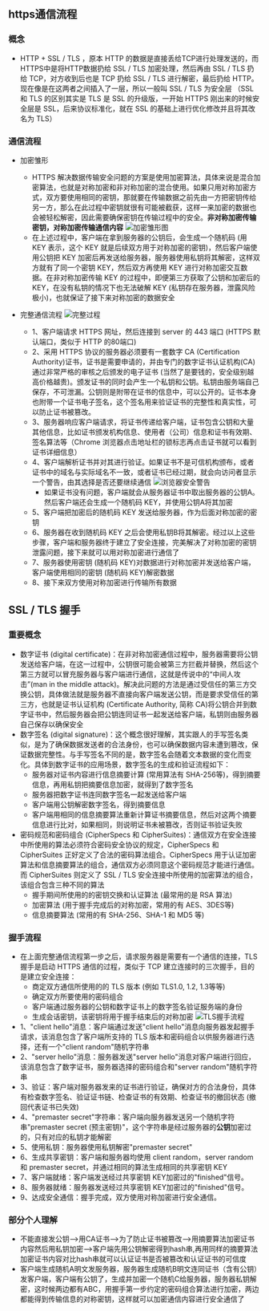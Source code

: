 ## https通信流程
### 概念
* HTTP +  SSL / TLS ，原本 HTTP 的数据是直接丢给TCP进行处理发送的，而 HTTPS中是将HTTP数据扔给 SSL / TLS 加密处理，然后再由 SSL / TLS 扔给 TCP，对方收到后也是 TCP 扔给 SSL / TLS 进行解密，最后扔给 HTTP。现在像是在这两者之间插入了一层，所以一般叫 SSL / TLS 为安全层 （SSL 和 TLS 的区别其实是 TLS 是 SSL 的升级版，一开始 HTTPS 刚出来的时候安全层是 SSL，后来协议标准化，就在 SSL 的基础上进行优化修改并且将其改名为 TLS）

### 通信流程
* 加密雏形
    * HTTPS 解决数据传输安全问题的方案是使用加密算法，具体来说是混合加密算法，也就是对称加密和非对称加密的混合使用。如果只用对称加密方式，双方要使用相同的密钥，那就要在传输数据之前先由一方把密钥传给另一方，那么在此过程中密钥就很有可能被截获，这样一来加密的数据也会被轻松解密，因此需要确保密钥在传输过程中的安全。<strong>非对称加密传输密钥，对称加密传输通信内容</strong>
    ![加密雏形图](https://segmentfault.com/img/bVbClUi)
    * 在上述过程中，客户端在拿到服务器的公钥后，会生成一个随机码 (用 KEY 表示，这个 KEY 就是后续双方用于对称加密的密钥)，然后客户端使用公钥把 KEY 加密后再发送给服务器，服务器使用私钥将其解密，这样双方就有了同一个密钥 KEY，然后双方再使用 KEY 进行对称加密交互数据。在非对称加密传输 KEY 的过程中，即便第三方获取了公钥和加密后的 KEY，在没有私钥的情况下也无法破解 KEY (私钥存在服务器，泄露风险极小)，也就保证了接下来对称加密的数据安全

* 完整通信流程
    ![完整过程](https://segmentfault.com/img/bVbClUl)
    * 1、客户端请求 HTTPS 网址，然后连接到 server 的 443 端口 (HTTPS 默认端口，类似于 HTTP 的80端口)
    * 2、采用 HTTPS 协议的服务器必须要有一套数字 CA (Certification Authority)证书，证书是需要申请的，并由专门的数字证书认证机构(CA)通过非常严格的审核之后颁发的电子证书 (当然了是要钱的，安全级别越高价格越贵)。颁发证书的同时会产生一个私钥和公钥。私钥由服务端自己保存，不可泄漏。公钥则是附带在证书的信息中，可以公开的。证书本身也附带一个证书电子签名，这个签名用来验证证书的完整性和真实性，可以防止证书被篡改。
    * 3、服务器响应客户端请求，将证书传递给客户端，证书包含公钥和大量其他信息，比如证书颁发机构信息、使用者（公司）信息和证书有效期、签名算法等（Chrome 浏览器点击地址栏的锁标志再点击证书就可以看到证书详细信息）
    * 4、客户端解析证书并对其进行验证。如果证书不是可信机构颁布，或者证书中的域名与实际域名不一致，或者证书已经过期，就会向访问者显示一个警告，由其选择是否还要继续通信
    ![浏览器安全警告](https://image-static.segmentfault.com/252/046/252046901-5e11d684abf0c_article732)
        + 如果证书没有问题，客户端就会从服务器证书中取出服务器的公钥A。然后客户端还会生成一个随机码 KEY，并使用公钥A将其加密
    * 5、客户端把加密后的随机码 KEY 发送给服务器，作为后面对称加密的密钥
    * 6、服务器在收到随机码 KEY 之后会使用私钥B将其解密。经过以上这些步骤，客户端和服务器终于建立了安全连接，完美解决了对称加密的密钥泄露问题，接下来就可以用对称加密进行通信了
    * 7、服务器使用密钥 (随机码 KEY)对数据进行对称加密并发送给客户端，客户端使用相同的密钥 (随机码 KEY)解密数据
    * 8、接下来双方使用对称加密进行传输所有数据
## SSL / TLS 握手
### 重要概念
* 数字证书 (digital certificate)：在非对称加密通信过程中，服务器需要将公钥发送给客户端，在这一过程中，公钥很可能会被第三方拦截并替换，然后这个第三方就可以冒充服务器与客户端进行通信，这就是传说中的“中间人攻击”(man in the middle attack)。解决此问题的方法是通过受信任的第三方交换公钥，具体做法就是服务器不直接向客户端发送公钥，而是要求受信任的第三方，也就是证书认证机构 (Certificate Authority, 简称 CA)将公钥合并到数字证书中，然后服务器会把公钥连同证书一起发送给客户端，私钥则由服务器自己保存以确保安全
* 数字签名 (digital signature)：这个概念很好理解，其实跟人的手写签名类似，是为了确保数据发送者的合法身份，也可以确保数据内容未遭到篡改，保证数据完整性。与手写签名不同的是，数字签名会随着文本数据的变化而变化。具体到数字证书的应用场景，数字签名的生成和验证流程如下：
    + 服务器对证书内容进行信息摘要计算 (常用算法有 SHA-256等)，得到摘要信息，再用私钥把摘要信息加密，就得到了数字签名
    + 服务器把数字证书连同数字签名一起发送给客户端
    + 客户端用公钥解密数字签名，得到摘要信息
    + 客户端用相同的信息摘要算法重新计算证书摘要信息，然后对这两个摘要信息进行比对，如果相同，则说明证书未被篡改，否则证书验证失败
* 密码规范和密码组合 (CipherSpecs 和 CipherSuites)：通信双方在安全连接中所使用的算法必须符合密码安全协议的规定，CipherSpecs 和 CipherSuites 正好定义了合法的密码算法组合。CipherSpecs 用于认证加密算法和信息摘要算法的组合，通信双方必须同意这个密码规范才能进行通信。而 CipherSuites 则定义了 SSL / TLS 安全连接中所使用的加密算法的组合，该组合包含三种不同的算法
    + 握手期间所使用的的密钥交换和认证算法 (最常用的是 RSA 算法)
    + 加密算法 (用于握手完成后的对称加密，常用的有 AES、3DES等)
    + 信息摘要算法 (常用的有 SHA-256、SHA-1 和 MD5 等)

### 握手流程
* 在上面完整通信流程第一步之后，请求服务器是需要有一个通信的连接，TLS 握手是启动 HTTPS 通信的过程，类似于 TCP 建立连接时的三次握手，目的是建立安全连接：
    * 商定双方通信所使用的的 TLS 版本 (例如 TLS1.0, 1.2, 1.3等等)
    * 确定双方所要使用的密码组合
    * 客户端通过服务器的公钥和数字证书上的数字签名验证服务端的身份
    * 生成会话密钥，该密钥将用于握手结束后的对称加密
![TLS握手流程](https://image-static.segmentfault.com/277/195/2771952479-5e1ad3408e724_article732)
* 1、"client hello"消息：客户端通过发送"client hello"消息向服务器发起握手请求，该消息包含了客户端所支持的 TLS 版本和密码组合以供服务器进行选择，还有一个"client random"随机字符串
* 2、"server hello"消息：服务器发送"server hello"消息对客户端进行回应，该消息包含了数字证书，服务器选择的密码组合和"server random"随机字符串
* 3、验证：客户端对服务器发来的证书进行验证，确保对方的合法身份，具体有检查数字签名、验证证书链、检查证书的有效期、检查证书的撤回状态 (撤回代表证书已失效)
* 4、"premaster secret"字符串：客户端向服务器发送另一个随机字符串"premaster secret (预主密钥)"，这个字符串是经过服务器的<strong>公钥</strong>加密过的，只有对应的私钥才能解密
* 5、使用私钥：服务器使用私钥解密"premaster secret"
* 6、生成共享密钥：客户端和服务器均使用 client random，server random 和 premaster secret，并通过相同的算法生成相同的共享密钥 KEY
* 7、客户端就绪：客户端发送经过共享密钥 KEY加密过的"finished"信号。
* 8、服务器就绪：服务器发送经过共享密钥 KEY加密过的"finished"信号。
* 9、达成安全通信：握手完成，双方使用对称加密进行安全通信。

### 部分个人理解
* 不能直接发公钥-->用CA证书-->为了防止证书被篡改-->用摘要算法加密证书内容然后用私钥加密-->客户端先用公钥解密得到hash串,再用同样的摘要算法加密证书内容对比hash串就可以认证证书是否被篡改和认证证书的可信度
* 客户端生成随机A明文发服务器，服务器生成随机B明文连同证书（含有公钥）发客户端，客户端有公钥了，生成并加密一个随机C给服务器，服务器私钥解密，这时候两边都有ABC，用握手第一步约定的密码组合算法进行加密，两边都能得到传输信息的对称密钥，这样就可以加密通信内容进行安全通信了



